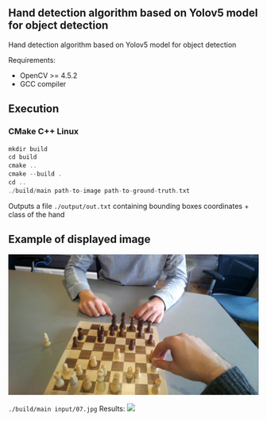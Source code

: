 ## Hand detection algorithm based on Yolov5 model for object detection

Hand detection algorithm based on Yolov5 model for object detection

Requirements:
- OpenCV >= 4.5.2
- GCC compiler

## Execution

### CMake C++ Linux
```C++ Linux
mkdir build
cd build
cmake ..
cmake --build .
cd ..
./build/main path-to-image path-to-ground-truth.txt
```
Outputs a file ```./output/out.txt``` containing bounding boxes coordinates + class of the hand

## Example of displayed image

<img src="https://github.com/CristianBold4/CVproject/blob/main/HandDetection/input/07.jpg">

```./build/main input/07.jpg```
Results:
<img src="https://github.com/CristianBold4/CVproject/blob/main/HandDetection/output/img.jpg">

